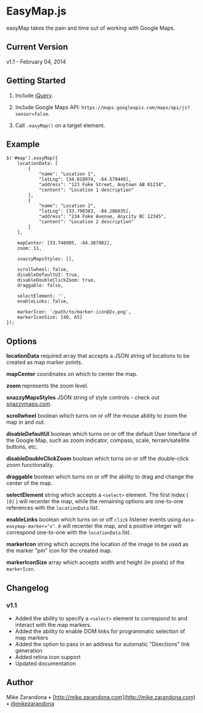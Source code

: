 # EasyMap.js

easyMap takes the pain and time out of working with Google Maps.



## Current Version

v1.1 - February 04, 2014



## Getting Started

1. Include [jQuery](http://jquery.com).

2. Include Google Maps API:  `https://maps.googleapis.com/maps/api/js?sensor=false`.

3. Call `.easyMap()` on a target element.



## Example

	$('#map').easyMap({
		locationData: [
			{
				"name": "Location 1",
				"latLng": [34.010974, -84.579449],
				"address": "123 Fake Street, Anytown AB 01234",
				"content": "Location 1 description"
			},
			{
				"name": "Location 2",
				"latLng": [33.790383, -84.286035],
				"address": "234 Fake Avenue, Anycity BC 12345",
				"content": "Location 2 description"
			}
		],

		mapCenter: [33.748995, -84.387982],
		zoom: 11,

		snazzyMapsStyles: [],

		scrollwheel: false,
		disableDefaultUI: true,
		disableDoubleClickZoom: true,
		draggable: false,

		selectElement: '',
		enableLinks: false,

		markerIcon: '/path/to/marker-icon@2x.png',
		markerIconSize: [40, 65]
	});





## Options

**locationData** required array that accepts a JSON string of locations to be created as map marker points.

**mapCenter** coordinates on which to center the map.

**zoom** represents the zoom level.

**snazzyMapsStyles** JSON string of style controls - check out [snazzymaps.com](http://snazzymaps.com).

**scrollwheel** boolean which turns on or off the mouse ability to zoom the map in and out.

**disableDefaultUI** boolean which turns on or off the default User Interface of the Google Map, such as zoom indicator, compass, scale, terrain/satellite buttons, etc.

**disableDoubleClickZoom** boolean which turns on or off the double-click zoom functionality.

**draggable** boolean which turns on or off the ability to drag and change the center of the map.

**selectElement** string which accepts a `<select>` element.  The first index ( `[0]` ) will recenter the map, while the remaining options are one-to-one references with the `locationData` list.

**enableLinks** boolean which turns on or off `click` listener events using `data-easymap-marker="x"`.  `0` will recenter the map, and a positive integer will correspond one-to-one with the `locationData` list.

**markerIcon** string which accepts the location of the image to be used as the marker "pin" icon for the created map.

**markerIconSize** array which accepts width and height (in pixels) of the `markerIcon`.



## Changelog

### v1.1
- Added the ability to specify a `<select>` element to correspond to and interact with the map markers.
- Added the ability to enable DOM links for programmatic selection of map markers
- Added the option to pass in an address for automatic "Directions" link generation
- Added retina icon support
- Updated documentation



## Author
Mike Zarandona • [http://mike.zarandona.com](http://mike.zarandona.com) • [@mikezarandona](http://twitter.com/mikezarandona)
